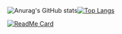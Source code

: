 
![Anurag's GitHub stats](https://github-readme-stats.vercel.app/api?username=ThiagoJv-pro&theme=midnight-purple&show_icons=true)[![Top Langs](https://github-readme-stats.vercel.app/api/top-langs/?username=ThiagoJv-pro&theme=midnight-purple&layout=compact)](https://github.com/anuraghazra/github-readme-stats)

[![ReadMe Card](https://github-readme-stats.vercel.app/api/pin/?username=madushadhanushka&repo=differ)](https://github.com/madushadhanushka/differ)

